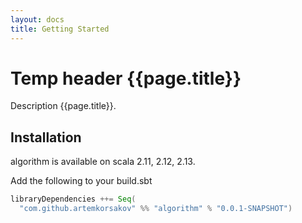 ```yaml
---
layout: docs
title: Getting Started
---
```


# Temp header {{page.title}}

Description {{page.title}}.

## Installation

algorithm is available on scala 2.11, 2.12, 2.13.

Add the following to your build.sbt
```scala
libraryDependencies ++= Seq(
  "com.github.artemkorsakov" %% "algorithm" % "0.0.1-SNAPSHOT")
```